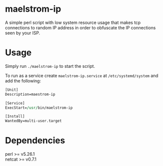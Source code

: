 # maelstrom-ip

A simple perl script with low system resource usage that makes tcp connections to random IP address in order to obfuscate the IP connections seen by your ISP.

# Usage

Simply run `./maelstrom-ip` to start the script. <br />

To run as a service create `maelstrom-ip.service` at `/etc/systemd/system` and add the following: <br />

```perl
[Unit]
Description=maestrom-ip

[Service]
ExecStart=/usr/bin/maelstrom-ip

[Install]
WantedBy=multi-user.target
```


# Dependencies
perl >= v5.26.1 <br />
netcat >= v0.7.1 <br />


